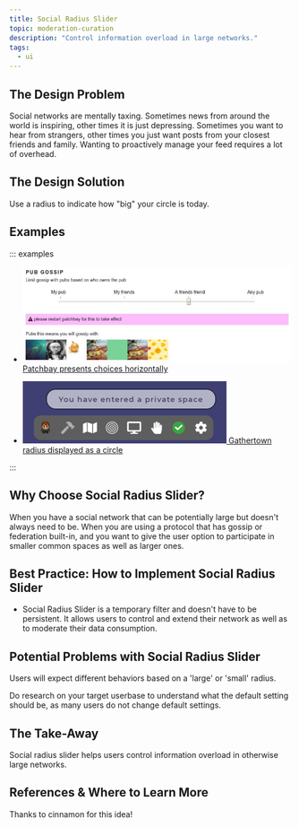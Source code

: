 ```yaml
---
title: Social Radius Slider
topic: moderation-curation
description: "Control information overload in large networks."
tags:
  - ui
---
```


## The Design Problem

Social networks are mentally taxing. Sometimes news from around the world is inspiring, other times it is just depressing. Sometimes you want to hear from
strangers, other times you just want posts from your closest friends and
family. Wanting to proactively manage your feed requires a lot of overhead.

## The Design Solution

Use a radius to indicate how "big" your circle is today.

## Examples

::: examples

- [![Social Radius Slider in SSB](patchbay.png) Patchbay presents choices horizontally](patchbay.png)

- [![Social Radius Slider in Gather.town](social-radius-slider-gathertown.png) Gathertown radius displayed as a circle](social-radius-slider-gathertown.png)


::: 

## Why Choose Social Radius Slider?

When you have a social network that can be potentially large but doesn't always
need to be. When you are using a protocol that has gossip or federation
built-in, and you want to give the user option to participate in smaller common spaces as well as larger ones.

## Best Practice: How to Implement Social Radius Slider

- Social Radius Slider is a temporary filter and doesn't have to be persistent.
  It allows users to control and extend their network as well as to moderate
  their data consumption.

## Potential Problems with Social Radius Slider

Users will expect different behaviors based on a 'large' or 'small' radius.

Do research on your target userbase to understand what the default setting
should be, as many users do not change default settings.

## The Take-Away

Social radius slider helps users control information overload in otherwise
large networks.

## References & Where to Learn More

Thanks to cinnamon for this idea!

